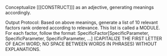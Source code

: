 Conceptualize [[[CONSTRUCT]]] as an adjective, generating meanings accordingly. 

Output Protocol: Based on above meanings, generate a list of 10 relevant factors rank ordered according to relevance. This list is called a MODULE. For each factor, follow the format: SpecificFactor[SpecificParameter, SpecificParameter, SpecificParameter, ...] (CAPITALIZE THE FIRST LETTER OF EACH WORD; NO SPACE BETWEEN WORDS IN PHRASES) WITHOUT EXPLANATIONS.
